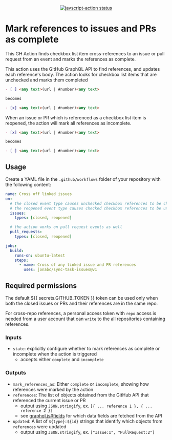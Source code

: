 
<p align="center">
  <a href="https://github.com/jonabc/sync-task-issues"><img alt="javscript-action status" src="https://github.com/jonabc/sync-task-issues/workflows/units-test/badge.svg"></a>
</p>

# Mark references to issues and PRs as complete

This GH Action finds checkbox list item cross-references to an issue or pull request from an event and marks the references as complete.

This action uses the GitHub GraphQL API to find references, and updates each reference's body.  The action looks for checkbox list items that are unchecked and marks them completed

```markdown
- [ ] <any text>(url | #number)<any text>

becomes

- [x] <any text>(url | #number)<any text>
```

When an issue or PR which is referenced as a checkbox list item is reopened, the action will mark all references as incomplete.

```markdown
- [x] <any text>(url | #number)<any text>

becomes

- [ ] <any text>(url | #number)<any text>
```

## Usage

Create a YAML file in the `.github/workflows` folder of your repository with the following content:

```yml
name: Cross off linked issues
on:
  # the closed event type causes unchecked checkbox references to be checked / marked complete
  # the reopened event type causes checked checkbox references to be unchecked / marked incomplete
  issues:
    types: [closed, reopened]

  # the action works on pull request events as well
  pull_requests:
    types: [closed, reopened]

jobs:
  build:
    runs-on: ubuntu-latest
    steps:
      - name: Cross of any linked issue and PR references
        uses: jonabc/sync-task-issues@v1
```

## Required permissions

The default ${{ secrets.GITHUB_TOKEN }} token can be used only when both the closed issues or PRs and their references are in the same repo.

For cross-repo references, a personal access token with `repo` access is needed from a user account that can `write` to the all repositories containing references.

### Inputs

- `state`: explicitly configure whether to mark references as complete or incomplete when the action is triggered
   - accepts either `complete` and `incomplete`

### Outputs

- `mark_references_as`: Either `complete` or `incomplete`, showing how references were marked by the action
- `references`: The list of objects obtained from the GitHub API that referenced the current issue or PR
   - output using `JSON.stringify`, ex. `[{ ... reference 1 }, { ... reference 2 }]`
   - see [graphql.js#fields](./src/graphql.js) for which data fields are fetched from the API
- `updated`: A list of `${type}:${id}` strings that identify which objects from `references` were updated
   - output using `JSON.stringify`, ex. `["Issue:1", "PullRequest:2"]`
